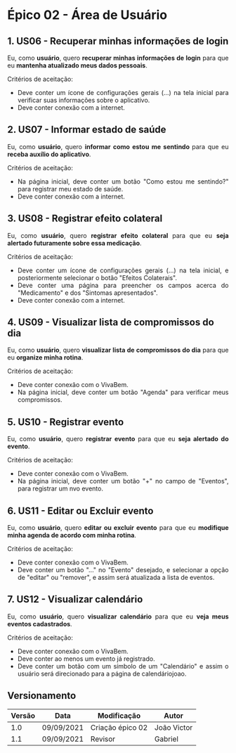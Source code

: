 # Épico 02 - Área de Usuário

## 1. US06 - Recuperar minhas informações de login

<div style="text-align: justify">
Eu, como <b>usuário</b>, quero <b>recuperar minhas informações de login</b> para que eu <b>mantenha atualizado meus dados pessoais</b>.
</div>

Critérios de aceitação:

- <div style="text-align: justify">Deve conter um ícone de configurações gerais (...) na tela inicial para verificar suas informações sobre o aplicativo.</div>
- <div style="text-align: justify">Deve conter conexão com a internet.</div>

## 2. US07 - Informar estado de saúde

<div style="text-align: justify">
Eu, como <b>usuário</b>, quero <b>informar como estou me sentindo </b>para que eu <b>receba auxílio do aplicativo</b>.
</div>

Critérios de aceitação:

- <div style="text-align: justify">Na página inicial, deve conter um botão "Como estou me sentindo?" para registrar meu estado de saúde.</div>
- <div style="text-align: justify">Deve conter conexão com a internet.</div>

## 3. US08 - Registrar efeito colateral

<div style="text-align: justify">
Eu, como <b>usuário</b>, quero <b>registrar efeito colateral</b> para que eu <b>seja alertado futuramente sobre essa medicação</b>.
</div>

Critérios de aceitação:

- <div style="text-align: justify">Deve conter um ícone de configurações gerais (...) na tela inicial, e posteriormente selecionar o botão "Efeitos Colaterais".</div>
- <div style="text-align: justify">Deve conter uma página para preencher os campos acerca do "Medicamento" e dos "Sintomas apresentados".</div>
- <div style="text-align: justify">Deve conter conexão com a internet.</div>

## 4. US09 -  Visualizar lista de compromissos do dia

<div style="text-align: justify">
Eu, como <b>usuário</b>, quero <b> visualizar lista de compromissos do dia</b> para que eu <b>organize minha rotina</b>.
</div>

Critérios de aceitação:

- <div style="text-align: justify">Deve conter conexão com o VivaBem.</div>
- <div style="text-align: justify">Na página inicial, deve conter um botão "Agenda" para verificar meus compromissos.</div>

## 5. US10 -  Registrar evento

<div style="text-align: justify">
Eu, como <b>usuário</b>, quero <b> registrar evento</b> para que eu <b>seja alertado do evento</b>.
</div>

Critérios de aceitação:

- <div style="text-align: justify">Deve conter conexão com o VivaBem.</div>
- <div style="text-align: justify">Na página inicial, deve conter um botão "+" no campo de "Eventos", para registrar um nvo evento.</div>

## 6. US11 -  Editar ou Excluir evento

<div style="text-align: justify">
Eu, como <b>usuário</b>, quero <b> editar ou excluir evento</b> para que eu <b>modifique minha agenda de acordo com minha rotina</b>.
</div>

Critérios de aceitação:

- <div style="text-align: justify">Deve conter conexão com o VivaBem.</div>
- <div style="text-align: justify">Deve conter um botão "..." no "Evento" desejado, e selecionar a opção de "editar" ou "remover", e assim será atualizada a lista de eventos.</div>

## 7. US12 -  Visualizar calendário

<div style="text-align: justify">
Eu, como <b>usuário</b>, quero <b> visualizar calendário</b> para que eu <b>veja meus eventos cadastrados</b>.
</div>

Critérios de aceitação:

- <div style="text-align: justify">Deve conter conexão com o VivaBem.</div>
- <div style="text-align: justify">Deve conter ao menos um evento já registrado.</div>
- <div style="text-align: justify">Deve conter um botão com um símbolo de um "Calendário" e assim o usuário será direcionado para a página de calendáriojoao.</div>

## Versionamento
| Versão | Data | Modificação | Autor |
|--|--|--|--|
| 1.0 | 09/09/2021 | Criação épico 02 | João Victor |
| 1.1 | 09/09/2021 | Revisor | Gabriel |